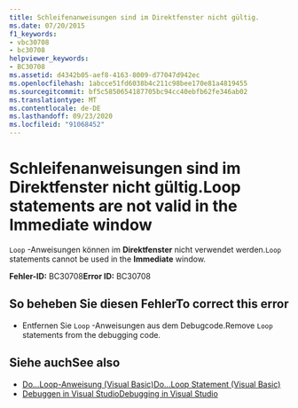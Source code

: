 ```yaml
---
title: Schleifenanweisungen sind im Direktfenster nicht gültig.
ms.date: 07/20/2015
f1_keywords:
- vbc30708
- bc30708
helpviewer_keywords:
- BC30708
ms.assetid: d4342b05-aef8-4163-8009-d77047d942ec
ms.openlocfilehash: 1abcce51fd6038b4c211c98bee170e81a4819455
ms.sourcegitcommit: bf5c5850654187705bc94cc40ebfb62fe346ab02
ms.translationtype: MT
ms.contentlocale: de-DE
ms.lasthandoff: 09/23/2020
ms.locfileid: "91068452"
---
```

# <a name="loop-statements-are-not-valid-in-the-immediate-window"></a><span data-ttu-id="5249b-102">Schleifenanweisungen sind im Direktfenster nicht gültig.</span><span class="sxs-lookup"><span data-stu-id="5249b-102">Loop statements are not valid in the Immediate window</span></span>

<span data-ttu-id="5249b-103">`Loop` -Anweisungen können im **Direktfenster** nicht verwendet werden.</span><span class="sxs-lookup"><span data-stu-id="5249b-103">`Loop` statements cannot be used in the **Immediate** window.</span></span>  
  
 <span data-ttu-id="5249b-104">**Fehler-ID:** BC30708</span><span class="sxs-lookup"><span data-stu-id="5249b-104">**Error ID:** BC30708</span></span>  
  
## <a name="to-correct-this-error"></a><span data-ttu-id="5249b-105">So beheben Sie diesen Fehler</span><span class="sxs-lookup"><span data-stu-id="5249b-105">To correct this error</span></span>  
  
- <span data-ttu-id="5249b-106">Entfernen Sie `Loop` -Anweisungen aus dem Debugcode.</span><span class="sxs-lookup"><span data-stu-id="5249b-106">Remove `Loop` statements from the debugging code.</span></span>  
  
## <a name="see-also"></a><span data-ttu-id="5249b-107">Siehe auch</span><span class="sxs-lookup"><span data-stu-id="5249b-107">See also</span></span>

- [<span data-ttu-id="5249b-108">Do...Loop-Anweisung (Visual Basic)</span><span class="sxs-lookup"><span data-stu-id="5249b-108">Do...Loop Statement (Visual Basic)</span></span>](../language-reference/statements/do-loop-statement.md)
- [<span data-ttu-id="5249b-109">Debuggen in Visual Studio</span><span class="sxs-lookup"><span data-stu-id="5249b-109">Debugging in Visual Studio</span></span>](/visualstudio/debugger/debugger-feature-tour)
